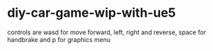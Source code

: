 # diy-car-game-wip-with-ue5

controls are wasd for move forward, left, right and reverse, space for handbrake and p for graphics menu
